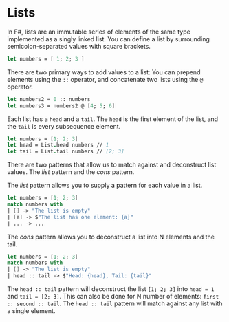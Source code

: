 # Lists

In F#, lists are an immutable series of elements of the same type implemented as a singly linked list. You can define a list by surrounding semicolon-separated values with square brackets.

```fsharp
let numbers = [ 1; 2; 3 ]
```

There are two primary ways to add values to a list: You can prepend elements using the `::` operator, and concatenate two lists using the `@` operator.

```fsharp
let numbers2 = 0 :: numbers
let numbers3 = numbers2 @ [4; 5; 6]
```

Each list has a `head` and a `tail`. The `head` is the first element of the list, and the `tail` is every subsequence element.

```fsharp
let numbers = [1; 2; 3]
let head = List.head numbers // 1
let tail = List.tail numbers // [2; 3]
```

There are two patterns that allow us to match against and deconstruct list values. The _list_ pattern and the _cons_ pattern.

The _list_ pattern allows you to supply a pattern for each value in a list.

```fsharp
let numbers = [1; 2; 3]
match numbers with
| [] -> "The list is empty"
| [a] -> $"The list has one element: {a}"
| ... -> ...
```

The _cons_ pattern allows you to deconstruct a list into N elements and the tail.

```fsharp
let numbers = [1; 2; 3]
match numbers with
| [] -> "The list is empty"
| head :: tail -> $"Head: {head}, Tail: {tail}"
```

The `head :: tail` pattern will deconstruct the list `[1; 2; 3]` into `head = 1` and `tail = [2; 3]`. This can also be done for N number of elements: `first :: second :: tail`. The `head :: tail` pattern will match against any list with a single element.